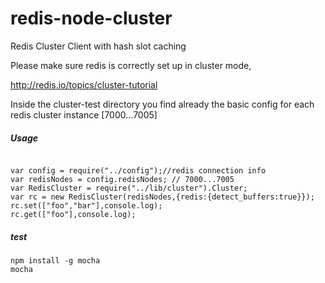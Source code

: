 redis-node-cluster
==================

Redis Cluster Client with hash slot caching


Please make sure redis is correctly set up in cluster mode,

http://redis.io/topics/cluster-tutorial

Inside the cluster-test directory you find already the basic config for each redis cluster instance [7000...7005]


##### Usage

```

var config = require("../config");//redis connection info
var redisNodes = config.redisNodes; // 7000...7005
var RedisCluster = require("../lib/cluster").Cluster;
var rc = new RedisCluster(redisNodes,{redis:{detect_buffers:true}});
rc.set(["foo","bar"],console.log);
rc.get(["foo"],console.log);

```

##### test

```
npm install -g mocha
mocha

```
